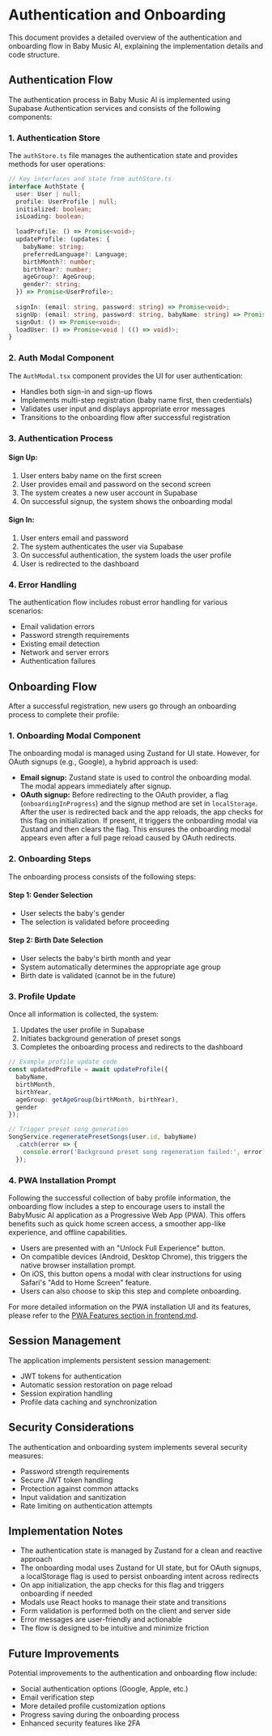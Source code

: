 # Authentication and Onboarding

This document provides a detailed overview of the authentication and onboarding flow in Baby Music AI, explaining the implementation details and code structure.

## Authentication Flow

The authentication process in Baby Music AI is implemented using Supabase Authentication services and consists of the following components:

### 1. Authentication Store

The `authStore.ts` file manages the authentication state and provides methods for user operations:

```typescript
// Key interfaces and state from authStore.ts
interface AuthState {
  user: User | null;
  profile: UserProfile | null;
  initialized: boolean;
  isLoading: boolean;
  
  loadProfile: () => Promise<void>;
  updateProfile: (updates: { 
    babyName: string; 
    preferredLanguage?: Language;
    birthMonth?: number;
    birthYear?: number;
    ageGroup?: AgeGroup;
    gender?: string;
  }) => Promise<UserProfile>; 
  
  signIn: (email: string, password: string) => Promise<void>;
  signUp: (email: string, password: string, babyName: string) => Promise<void>;
  signOut: () => Promise<void>;
  loadUser: () => Promise<void | (() => void)>;
}
```

### 2. Auth Modal Component

The `AuthModal.tsx` component provides the UI for user authentication:

- Handles both sign-in and sign-up flows
- Implements multi-step registration (baby name first, then credentials)
- Validates user input and displays appropriate error messages
- Transitions to the onboarding flow after successful registration

### 3. Authentication Process

#### Sign Up:
1. User enters baby name on the first screen
2. User provides email and password on the second screen
3. The system creates a new user account in Supabase
4. On successful signup, the system shows the onboarding modal

#### Sign In:
1. User enters email and password
2. The system authenticates the user via Supabase
3. On successful authentication, the system loads the user profile
4. User is redirected to the dashboard

### 4. Error Handling

The authentication flow includes robust error handling for various scenarios:

- Email validation errors
- Password strength requirements
- Existing email detection
- Network and server errors
- Authentication failures

## Onboarding Flow

After a successful registration, new users go through an onboarding process to complete their profile:

### 1. Onboarding Modal Component

The onboarding modal is managed using Zustand for UI state. However, for OAuth signups (e.g., Google), a hybrid approach is used:

- **Email signup:** Zustand state is used to control the onboarding modal. The modal appears immediately after signup.
- **OAuth signup:** Before redirecting to the OAuth provider, a flag (`onboardingInProgress`) and the signup method are set in `localStorage`. After the user is redirected back and the app reloads, the app checks for this flag on initialization. If present, it triggers the onboarding modal via Zustand and then clears the flag. This ensures the onboarding modal appears even after a full page reload caused by OAuth redirects.

### 2. Onboarding Steps

The onboarding process consists of the following steps:

#### Step 1: Gender Selection
- User selects the baby's gender
- The selection is validated before proceeding

#### Step 2: Birth Date Selection
- User selects the baby's birth month and year
- System automatically determines the appropriate age group
- Birth date is validated (cannot be in the future)

### 3. Profile Update

Once all information is collected, the system:

1. Updates the user profile in Supabase
2. Initiates background generation of preset songs
3. Completes the onboarding process and redirects to the dashboard

```typescript
// Example profile update code
const updatedProfile = await updateProfile({
  babyName,
  birthMonth,
  birthYear,
  ageGroup: getAgeGroup(birthMonth, birthYear),
  gender
});

// Trigger preset song generation
SongService.regeneratePresetSongs(user.id, babyName)
  .catch(error => {
    console.error('Background preset song regeneration failed:', error);
  });
```

### 4. PWA Installation Prompt

Following the successful collection of baby profile information, the onboarding flow includes a step to encourage users to install the BabyMusic AI application as a Progressive Web App (PWA). This offers benefits such as quick home screen access, a smoother app-like experience, and offline capabilities.

- Users are presented with an "Unlock Full Experience" button.
- On compatible devices (Android, Desktop Chrome), this triggers the native browser installation prompt.
- On iOS, this button opens a modal with clear instructions for using Safari's "Add to Home Screen" feature.
- Users can also choose to skip this step and complete onboarding.

For more detailed information on the PWA installation UI and its features, please refer to the [PWA Features section in frontend.md](./frontend.md#progressive-web-app-pwa-features).

## Session Management

The application implements persistent session management:

- JWT tokens for authentication
- Automatic session restoration on page reload
- Session expiration handling
- Profile data caching and synchronization

## Security Considerations

The authentication and onboarding system implements several security measures:

- Password strength requirements
- Secure JWT token handling
- Protection against common attacks
- Input validation and sanitization
- Rate limiting on authentication attempts

## Implementation Notes

- The authentication state is managed by Zustand for a clean and reactive approach
- The onboarding modal uses Zustand for UI state, but for OAuth signups, a localStorage flag is used to persist onboarding intent across redirects
- On app initialization, the app checks for this flag and triggers onboarding if needed
- Modals use React hooks to manage their state and transitions
- Form validation is performed both on the client and server side
- Error messages are user-friendly and actionable
- The flow is designed to be intuitive and minimize friction

## Future Improvements

Potential improvements to the authentication and onboarding flow include:

- Social authentication options (Google, Apple, etc.)
- Email verification step
- More detailed profile customization options
- Progress saving during the onboarding process
- Enhanced security features like 2FA 